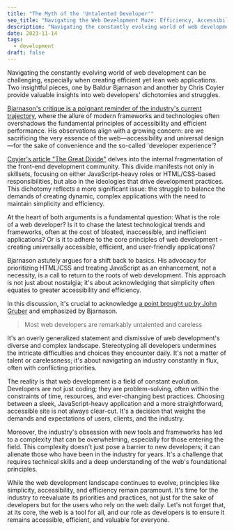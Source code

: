 ```yaml
---
title: "The Myth of the 'Untalented Developer'"
seo_title: "Navigating the Web Development Maze: Efficiency, Accessibility, and the Myth of the 'Untalented Developer'"
description: "Navigating the constantly evolving world of web development can be challenging, especially when creating efficient yet lean web applications. Two insightful pieces, one by Baldur Bjarnason and another by Chris Coyier provide valuable insights into web developers' dichotomies and struggles."
date: 2023-11-14
tags:
  - development
draft: false
---
```



Navigating the constantly evolving world of web development can be challenging, especially when creating efficient yet lean web applications. Two insightful pieces, one by Baldur Bjarnason and another by Chris Coyier provide valuable insights into web developers' dichotomies and struggles.

[Bjarnason's critique is a poignant reminder of the industry's current trajectory](https://www.baldurbjarnason.com/2023/web-dev-untalented/), where the allure of modern frameworks and technologies often overshadows the fundamental principles of accessibility and efficient performance. His observations align with a growing concern: are we sacrificing the very essence of the web—accessibility and universal design—for the sake of convenience and the so-called 'developer experience'?

[Coyier's article "The Great Divide"](https://css-tricks.com/the-great-divide/) delves into the internal fragmentation of the front-end development community. This divide manifests not only in skillsets, focusing on either JavaScript-heavy roles or HTML/CSS-based responsibilities, but also in the ideologies that drive development practices. This dichotomy reflects a more significant issue: the struggle to balance the demands of creating dynamic, complex applications with the need to maintain simplicity and efficiency.

At the heart of both arguments is a fundamental question: What is the role of a web developer? Is it to chase the latest technological trends and frameworks, often at the cost of bloated, inaccessible, and inefficient applications? Or is it to adhere to the core principles of web development - creating universally accessible, efficient, and user-friendly applications?

Bjarnason astutely argues for a shift back to basics. His advocacy for prioritizing HTML/CSS and treating JavaScript as an enhancement, not a necessity, is a call to return to the roots of web development. This approach is not just about nostalgia; it's about acknowledging that simplicity often equates to greater accessibility and efficiency.

In this discussion, it's crucial to acknowledge [a point brought up by John Gruber](https://daringfireball.net/2023/11/the_2023_m3_macbook_pros) and emphasized by Bjarnason. 

> Most web developers are remarkably untalented and careless

It's an overly generalized statement and dismissive of web development's diverse and complex landscape. Stereotyping all developers undermines the intricate difficulties and choices they encounter daily. It's not a matter of talent or carelessness; it's about navigating an industry constantly in flux, often with conflicting priorities.

The reality is that web development is a field of constant evolution. Developers are not just coding; they are problem-solving, often within the constraints of time, resources, and ever-changing best practices. Choosing between a sleek, JavaScript-heavy application and a more straightforward, accessible site is not always clear-cut. It's a decision that weighs the demands and expectations of users, clients, and the industry.

Moreover, the industry's obsession with new tools and frameworks has led to a complexity that can be overwhelming, especially for those entering the field. This complexity doesn't just pose a barrier to new developers; it can alienate those who have been in the industry for years. It's a challenge that requires technical skills and a deep understanding of the web's foundational principles.

While the web development landscape continues to evolve, principles like simplicity, accessibility, and efficiency remain paramount. It's time for the industry to reevaluate its priorities and practices, not just for the sake of developers but for the users who rely on the web daily. Let's not forget that, at its core, the web is a tool for all, and our role as developers is to ensure it remains accessible, efficient, and valuable for everyone.